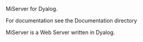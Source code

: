 MiServer for Dyalog.

For documentation see the Documentation directory

MiServer is a Web Server written in Dyalog.

